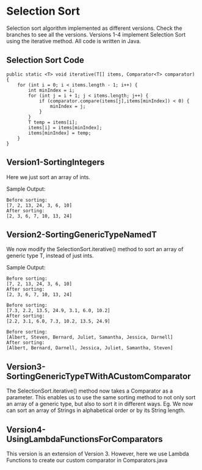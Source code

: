 # Selection Sort

Selection sort algorithm implemented as different versions. Check the branches to see all the versions.
Versions 1-4 implement Selection Sort using the iterative method. All code is written in Java.

## Selection Sort Code

```
public static <T> void iterative(T[] items, Comparator<T> comparator) {
    for (int i = 0; i < items.length - 1; i++) {
        int minIndex = i;
        for (int j = i + 1; j < items.length; j++) {
            if (comparator.compare(items[j],items[minIndex]) < 0) {
                minIndex = j;
            }
        }
        T temp = items[i];
        items[i] = items[minIndex];
        items[minIndex] = temp;
    }
}
```

## Version1-SortingIntegers

Here we just sort an array of ints.

Sample Output:
```
Before sorting:
[7, 2, 13, 24, 3, 6, 10]
After sorting:
[2, 3, 6, 7, 10, 13, 24]
```

## Version2-SortingGenericTypeNamedT

We now modify the SelectionSort.iterative() method to sort an array of generic type T, instead of just ints.

Sample Output:
```
Before sorting:
[7, 2, 13, 24, 3, 6, 10]
After sorting:
[2, 3, 6, 7, 10, 13, 24]

Before sorting:
[7.3, 2.2, 13.5, 24.9, 3.1, 6.0, 10.2]
After sorting:
[2.2, 3.1, 6.0, 7.3, 10.2, 13.5, 24.9]

Before sorting:
[Albert, Steven, Bernard, Juliet, Samantha, Jessica, Darnell]
After sorting:
[Albert, Bernard, Darnell, Jessica, Juliet, Samantha, Steven]
```

## Version3-SortingGenericTypeTWithACustomComparator

The SelectionSort.iterative() method now takes a Comparator as a parameter. This enables us to use the same sorting 
method to not only sort an array of a generic type, but also to sort it in different ways. Eg. We now can sort an array 
of Strings in alphabetical order or by its String length. 

## Version4-UsingLambdaFunctionsForComparators

This version is an extension of Version 3. However, here we use Lambda Functions to create our custom comparator in 
Comparators.java
